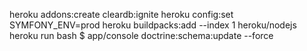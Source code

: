 heroku addons:create cleardb:ignite
heroku config:set SYMFONY_ENV=prod
heroku buildpacks:add --index 1 heroku/nodejs
heroku run bash
	$ app/console doctrine:schema:update --force
